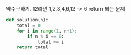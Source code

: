 약수구하기. 12라면 1,2,3,4,6,12 -> 6 return 되는 문제
```python
def solution(n): 
    total = 0 
    for i in range(1, n+1): 
        if n % i == 0: 
            total += i  
    return total

```
